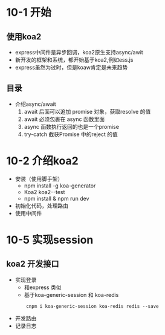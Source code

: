 # 10-1 开始
## 使用koa2
- express中间件是异步回调，koa2原生支持async/awit
- 新开发的框架和系统，都开始基于koa2,例如ess.js
 - express虽然为过时，但是koaw肯定是未来趋势

## 目录
- 介绍async/await
    1. await 后面可以追加 promise 对象，获取resolve 的值
    2. await 必须包裹在 async 函数里面
    3. async 函数执行返回的也是一个promise
    4. try-catch 截获Promise 中的reject 的值

# 10-2 介绍koa2
- 安装（使用脚手架）
    - npm install -g koa-generator
    - Koa2 koa2--test
    - npm install & npm run dev
- 初始化代码，处理路由
- 使用中间件

# 10-5 实现session
## koa2 开发接口
- 实现登录
    - 和express 类似
    - 基于koa-generic-session 和 koa-redis
    ```
        cnpm i koa-generic-session koa-redis redis --save
    ```
- 开发路由
- 记录日志

